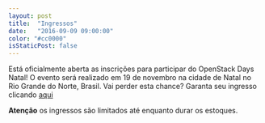 ```yaml
---
layout: post
title:  "Ingressos"
date:   "2016-09-09 09:00:00"
color: "#cc0000"
isStaticPost: false
---
```



Está oficialmente aberta as inscrições para participar do OpenStack Days
Natal!
O evento será realizado em 19 de novembro na cidade de Natal no Rio Grande do
Norte, Brasil. Vai perder esta chance? Garanta seu ingresso clicando
[aqui](https://www.eventbrite.com/e/openstack-day-natal-tickets-27410957913)

__Atenção__ os ingressos são limitados até enquanto durar os estoques.
